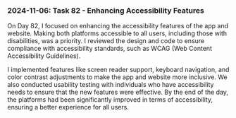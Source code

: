 ### 2024-11-06: Task 82 - Enhancing Accessibility Features

On Day 82, I focused on enhancing the accessibility features of the app and website. Making both platforms accessible to all users, including those with disabilities, was a priority. I reviewed the design and code to ensure compliance with accessibility standards, such as WCAG (Web Content Accessibility Guidelines). 

I implemented features like screen reader support, keyboard navigation, and color contrast adjustments to make the app and website more inclusive. We also conducted usability testing with individuals who have accessibility needs to ensure that the new features were effective. By the end of the day, the platforms had been significantly improved in terms of accessibility, ensuring a better experience for all users.